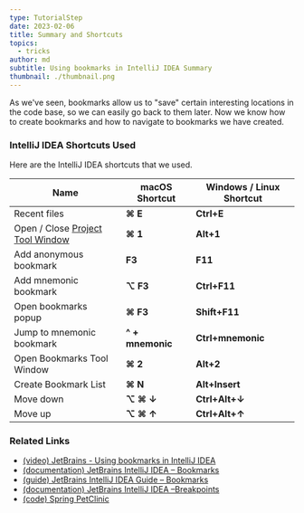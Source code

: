 ```yaml
---
type: TutorialStep
date: 2023-02-06
title: Summary and Shortcuts
topics:
  - tricks
author: md
subtitle: Using bookmarks in IntelliJ IDEA Summary
thumbnail: ./thumbnail.png
---
```


As we've seen, bookmarks allow us to "save" certain interesting locations in the code base, so we can easily go back to them later. Now we know how to create bookmarks and how to navigate to bookmarks we have created.

### IntelliJ IDEA Shortcuts Used

Here are the IntelliJ IDEA shortcuts that we used.

| Name                                                                                             | macOS Shortcut   | Windows / Linux Shortcut |
| ------------------------------------------------------------------------------------------------ | ---------------- | ------------------------ |
| Recent files                                                                                     | **⌘ E**          | **Ctrl+E**               |
| Open / Close [Project Tool Window](https://www.jetbrains.com/help/idea/project-tool-window.html) | **⌘ 1**          | **Alt+1**                |
| Add anonymous bookmark                                                                           | **F3**           | **F11**                  |
| Add mnemonic bookmark                                                                            | **⌥ F3**         | **Ctrl+F11**             |
| Open bookmarks popup                                                                             | **⌘ F3**         | **Shift+F11**            |
| Jump to mnemonic bookmark                                                                        | **^ + mnemonic** | **Ctrl+mnemonic**        |
| Open Bookmarks Tool Window                                                                       | **⌘ 2**          | **Alt+2**                |
| Create Bookmark List                                                                             | **⌘ N**          | **Alt+Insert**           |
| Move down                                                                                        | **⌥ ⌘ ↓**        | **Ctrl+Alt+↓**           |
| Move up                                                                                          | **⌥ ⌘ ↑**        | **Ctrl+Alt+↑**           |

### Related Links

- [(video) JetBrains - Using bookmarks in IntelliJ IDEA](https://www.youtube.com/watch?v=2PG03drOEMk)
- [(documentation) JetBrains IntelliJ IDEA – Bookmarks](https://www.jetbrains.com/help/idea/bookmarks.html)
- [(guide) JetBrains IntelliJ IDEA Guide – Bookmarks](https://www.jetbrains.com/idea/guide/tutorials/presenting/bookmarks/)
- [(documentation) JetBrains IntelliJ IDEA –Breakpoints](https://www.jetbrains.com/help/idea/using-breakpoints.html)
- [(code) Spring PetClinic](https://github.com/spring-projects/spring-petclinic)
